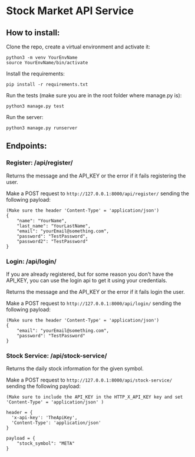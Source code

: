 # Stock Market API Service
## How to install:
Clone the repo, create a virtual environment and activate it:
```angular2html
python3 -m venv YourEnvName
source YourEnvName/bin/activate
```

Install the requirements:
```angular2html
pip install -r requirements.txt
```

Run the tests (make sure you are in the root folder where manage.py is):
```angular2html
python3 manage.py test
```

Run the server:
```angular2html
python3 manage.py runserver
```
## Endpoints: 

### Register: /api/register/
Returns the message and the API_KEY or the error if it fails registering the user.

Make a POST request to ```http://127.0.0.1:8000/api/register/``` sending the following payload:

```angular2html
(Make sure the header 'Content-Type' = 'application/json')
{
    "name": "YourName",
    "last_name": "YourLastName",
    "email": "yourEmail@something.com",
    "password": "TestPassword",
    "password2": "TestPassword"
}
```

### Login: /api/login/
If you are already registered, but for some reason you don't have the API_KEY, you can use the login api to get it using
your credentials.

Returns the message and the API_KEY or the error if it fails login the user.

Make a POST request to ```http://127.0.0.1:8000/api/login/``` sending the following payload:

```angular2html
(Make sure the header 'Content-Type' = 'application/json')
{
    "email": "yourEmail@something.com",
    "password": "TestPassword"
}
```

### Stock Service: /api/stock-service/
Returns the daily stock information for the given symbol.

Make a POST request to ```http://127.0.0.1:8000/api/stock-service/``` sending the following payload:

```angular2html
(Make sure to include the API_KEY in the HTTP_X_API_KEY key and set 'Content-Type' = 'application/json' )

header = {
  'x-api-key': 'TheApiKey',
  'Content-Type': 'application/json'
}

payload = {
    "stock_symbol": "META"
}

```

